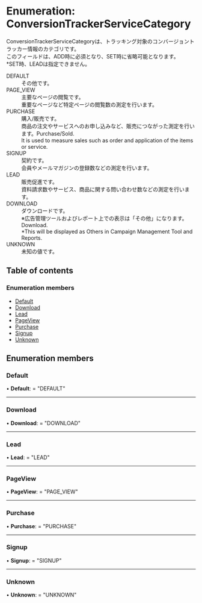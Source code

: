 # Enumeration: ConversionTrackerServiceCategory


<div lang=\"ja\">ConversionTrackerServiceCategoryは、トラッキング対象のコンバージョントラッカー情報のカテゴリです。<br> このフィールドは、ADD時に必須となり、SET時に省略可能となります。<br> *SET時、LEADは指定できません。</div>  <dl class=term>   <dt class=\"term__item\">DEFAULT</dt>   <dd class=\"term__desc\"><span lang=\"ja\">その他です。</span></dd>   <dt class=\"term__item\">PAGE_VIEW</dt>   <dd class=\"term__desc\"><span lang=\"ja\">主要なページの閲覧です。<br>重要なページなど特定ページの閲覧数の測定を行います。</span></dd>   <dt class=\"term__item\">PURCHASE</dt>   <dd class=\"term__desc\"><span lang=\"ja\">購入/販売です。<br>商品の注文やサービスへのお申し込みなど、販売につながった測定を行います。</span><span lang=\"en\">Purchase/Sold.<br>It is used to measure sales such as order and application of the items or service.</span></dd>   <dt class=\"term__item\">SIGNUP</dt>   <dd class=\"term__desc\"><span lang=\"ja\">契約です。<br>会員やメールマガジンの登録数などの測定を行います。</span></dd>   <dt class=\"term__item\">LEAD</dt>   <dd class=\"term__desc\"><span lang=\"ja\">販売促進です。<br>資料請求数やサービス、商品に関する問い合わせ数などの測定を行います。</span></dd>   <dt class=\"term__item\">DOWNLOAD</dt>   <dd class=\"term__desc\"><span lang=\"ja\">ダウンロードです。<br>※広告管理ツールおよびレポート上での表示は「その他」になります。</span><span lang=\"en\"> Download.<br> *This will be displayed as Others in Campaign Management Tool and Reports. </span></dd>   <dt class=\"term__item\">UNKNOWN</dt>   <dd class=\"term__desc\"><span lang=\"ja\">未知の値です。</span></dd> </dl>

## Table of contents

### Enumeration members

- [Default](conversiontrackerservicecategory.md#default)
- [Download](conversiontrackerservicecategory.md#download)
- [Lead](conversiontrackerservicecategory.md#lead)
- [PageView](conversiontrackerservicecategory.md#pageview)
- [Purchase](conversiontrackerservicecategory.md#purchase)
- [Signup](conversiontrackerservicecategory.md#signup)
- [Unknown](conversiontrackerservicecategory.md#unknown)

## Enumeration members

### Default

• **Default**: = "DEFAULT"

___

### Download

• **Download**: = "DOWNLOAD"

___

### Lead

• **Lead**: = "LEAD"

___

### PageView

• **PageView**: = "PAGE\_VIEW"

___

### Purchase

• **Purchase**: = "PURCHASE"

___

### Signup

• **Signup**: = "SIGNUP"

___

### Unknown

• **Unknown**: = "UNKNOWN"
